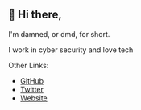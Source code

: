 ## 👋 Hi there,

I'm damned, or dmd, for short.

I work in cyber security and love tech

Other Links:
- [GitHub][github-profile-link]
- [Twitter][twitter-profile-link]
- [Website][website-link]

[github-profile-link]: https://github.com/damned-me
[twitter-profile-link]: https://twitter.com/damned_me_
[website-link]: https://damned.me

<!--
**damned-me/damned-me** is a ✨ _special_ ✨ repository because its `README.md` (this file) appears on your GitHub profile.

Here are some ideas to get you started:

- 🔭 I’m currently working on ...
- 🌱 I’m currently learning ...
- 👯 I’m looking to collaborate on ...
- 🤔 I’m looking for help with ...
- 💬 Ask me about ...
- 📫 How to reach me: ...
- 😄 Pronouns: ...
- ⚡ Fun fact: ...
-->
